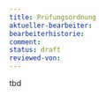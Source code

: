 ```yaml
---
title: Prüfungsordnung
aktueller-bearbeiter: 
bearbeiterhistorie:
comment:
status: draft
reviewed-von:
---
```



tbd

<!--

Es liegt ein Entwurf der Prüfungsordnung für den Studiengang vor. Dieser basiert auf der aktuell gültigen Rahmenprüfungsordnung der Hochschule. Neben den üblichen Anpassungen auf die Gegebenheiten des Studiengangs wurden lediglich im *§3 Zugangsvoraussetzungen* wesentliche Änderungen und Ergänzungen vorgenommen, da der Studiengang aufgrund der hohen fachpraktischen Studienanteile im Bereich kooperative Programmierung und Gestaltung, eine studiengangsbezogene Eignung als Zulassungsvoraussetzung erfordern wird.

## Studiengangsbezogene Eignung

Der Studiengang »Code&Context« unterscheidet sich von klassischen Studiengängen der Informatik vor allem durch den Anspruch, dass Absolvent\*innen auf Basis ihrer Kenntnisse aus den drei Disziplinen Coding, Design und Ökonomie/Gesellschaft ein agiler Vordenker für digitale Innovationen sind. Die Konzeption des Studiengangs als innovative Praxiswerkstatt ist nur mit einer entsprechenden Eignung der Studierenden realisierbar. Bewerber\*innen müssen daher ein Bewerbungsverfahren durchlaufen, in dem der Nachweis einer studiengangsbezogenen, gestalterisch-wissenschaftlichen Eignung für den Studiengang »Code&Context« erbracht werden muss. Die Eignung wird durch eine vom Prüfungsausschuss des Studiengangs »Code & Context« bestellte Kommission (Aufnahmekommission) in einem gesonderten Verfahren festgestellt.

Der Prüfungsausschuss setzt für die Eignungsfeststellungsprüfung aus dem Kreis der Prüferinnen und Prüfer eine oder mehrere Aufnahmekommissionen unter Wahrung der professoralen Mehrheit ein. Die Aufnahmekommissionen treffen ihre Entscheidungen auf der Grundlage der festgelegten Eignungskriterien. Auf Grund der Empfehlungen dieser Aufnahmekommissionen trifft der Prüfungsausschuss die endgültige Entscheidung über die Feststellung der studienbezogenen Eignung. Der Zugang zum Studiengang erfolgt auf Grund der festgestellten Qualifikation.

Das Verfahren, das die Eignung der Kandidatinnen und Kandidaten auf Basis vorab definierter Bewertungskriterien überprüft, besteht aus zwei Stufen:

1. Einreichung von Dokumenten wie Lebenslauf, Motivationsschreiben, Zeugnissen und gegebenenfalls relevanten Arbeitsproben, sowie schriftliche Bearbeitung von Hausaufgaben, in der Regel im Zeitraum eines Monats;
2. Mündliche Prüfung vor Ort bzw. ersatzweise im Fall einer sehr weiten Anreise aus dem Ausland oder aus anderen nachvollziehbaren Gründen in Form eines Videointerviews.

Zu den Hausaufgaben in der ersten Stufe des Verfahrens werden alle Bewerberinnen und Bewerber zugelassen, die sich fristgerecht, formal korrekt und berechtigt auf der Bewerbungsplattform registriert haben. Zur mündlichen Prüfung in der zweiten Stufe werden nur diejenigen eingeladen, die die in der ersten Stufe geforderten formalen und inhaltlichen Anforderungen erfüllt haben.

Das Auswahlverfahren zielt auf eine Beurteilung der folgenden Aspekte:

1. programmierpraktische Fähigkeiten, Kenntnisse und Erfahrungen;
2. individuelles Interesse, intrinsische Motivation und persönliche Ambition zur vertiefenden (praktischen) Auseinandersetzung mit digitalen Visionen, Innovationen, Produkten und Services;
3. die Befähigung, eigenverantwortlich und teamorientiert gestalterische Projektarbeit leisten zu können;
4. die Befähigung gesellschaftliche, ethische und wirtschaftliche Potenziale für digitale Entwicklungen zu erkennen, zu bewerten und zu antizipieren.

Die Feststellung der studiengangsbezogenen Eignung gilt für den Aufnahmezeitraum, in dem sie gemacht wurde sowie für den unmittelbar darauf folgenden Aufnahmezeitraum.

{% comment %}
## TBD:

- kritischem Denken, lösungsorientierten Ansätzen
- ausgeprägter Persönlichkeit
- Sinn für gesellschaftliche, ethische und wirtschaftliche Potenziale für digitale Entwicklungen zu erkennen, zu bewerten und zu antizipieren
- fundiertes technisches Informatikwissen mit interdisziplinären, sozio-politischen, philosophischen und/oder ästhetischen Schnittstellen zu verbinden und in konzeptstarke Entwurfsprozesse zu überführen
- gutes Verständnis für sozio-kulturelle Phänomene Zusammenhänge, Gefahren und Chancen
- selbstständig die Kompetenzen, Technologien und Tools zu erlernen
- selbständig und unternehmerisch zu agieren
- kulturell unterschiedlichen Personengruppen zu kommunizieren, zusammenzuarbeiten und Konflikte zu lösen,
- wissenschaftlich, selbstständig und eigenverantwortlich zu denken und zu arbeiten.

{% endcomment %}

-->